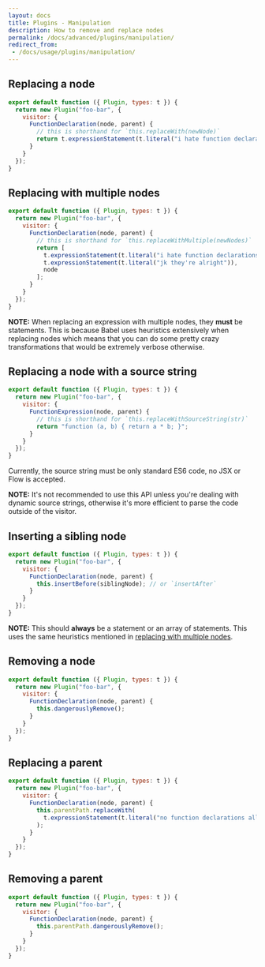 ```yaml
---
layout: docs
title: Plugins - Manipulation
description: How to remove and replace nodes
permalink: /docs/advanced/plugins/manipulation/
redirect_from:
 - /docs/usage/plugins/manipulation/
---
```


## Replacing a node

```javascript
export default function ({ Plugin, types: t }) {
  return new Plugin("foo-bar", {
    visitor: {
      FunctionDeclaration(node, parent) {
        // this is shorthand for `this.replaceWith(newNode)`
        return t.expressionStatement(t.literal("i hate function declarations!"));
      }
    }
  });
}
```

## Replacing with multiple nodes

```javascript
export default function ({ Plugin, types: t }) {
  return new Plugin("foo-bar", {
    visitor: {
      FunctionDeclaration(node, parent) {
        // this is shorthand for `this.replaceWithMultiple(newNodes)`
        return [
          t.expressionStatement(t.literal("i hate function declarations!")),
          t.expressionStatement(t.literal("jk they're alright")),
          node
        ];
      }
    }
  });
}
```

**NOTE:** When replacing an expression with multiple nodes, they **must** be statements. This is because
Babel uses heuristics extensively when replacing nodes which means that you can do some pretty crazy
transformations that would be extremely verbose otherwise.

## Replacing a node with a source string

```javascript
export default function ({ Plugin, types: t }) {
  return new Plugin("foo-bar", {
    visitor: {
      FunctionExpression(node, parent) {
        // this is shorthand for `this.replaceWithSourceString(str)`
        return "function (a, b) { return a * b; }";
      }
    }
  });
}
```

Currently, the source string must be only standard ES6 code, no JSX or Flow is accepted.

**NOTE:** It's not recommended to use this API unless you're dealing with dynamic source strings, otherwise
it's more efficient to parse the code outside of the visitor.

## Inserting a sibling node

```javascript
export default function ({ Plugin, types: t }) {
  return new Plugin("foo-bar", {
    visitor: {
      FunctionDeclaration(node, parent) {
        this.insertBefore(siblingNode); // or `insertAfter`
      }
    }
  });
}
```

**NOTE:** This should **always** be a statement or an array of statements. This uses the same heuristics
mentioned in [replacing with multiple nodes](#replacing-with-multiple-nodes).

## Removing a node

```javascript
export default function ({ Plugin, types: t }) {
  return new Plugin("foo-bar", {
    visitor: {
      FunctionDeclaration(node, parent) {
        this.dangerouslyRemove();
      }
    }
  });
}
```

## Replacing a parent

```javascript
export default function ({ Plugin, types: t }) {
  return new Plugin("foo-bar", {
    visitor: {
      FunctionDeclaration(node, parent) {
        this.parentPath.replaceWith(
          t.expressionStatement(t.literal("no function declarations allowed!"))
        );
      }
    }
  });
}
```

## Removing a parent

```javascript
export default function ({ Plugin, types: t }) {
  return new Plugin("foo-bar", {
    visitor: {
      FunctionDeclaration(node, parent) {
        this.parentPath.dangerouslyRemove();
      }
    }
  });
}
```
